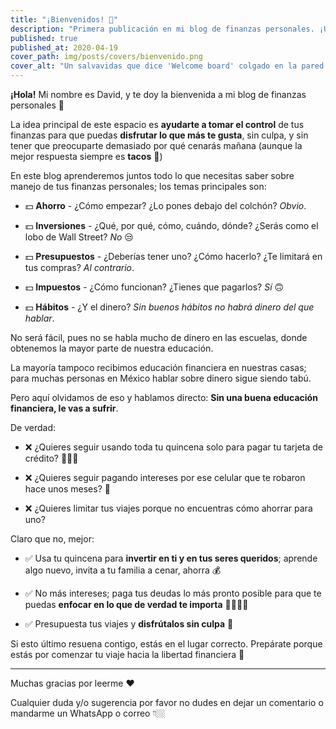 ```yaml
---
title: "¡Bienvenidos! 👋"
description: "Primera publicación en mi blog de finanzas personales. ¡Únete a mí y emprendamos juntos el camino hacia la libertad financiera! 💰"
published: true
published_at: 2020-04-19
cover_path: img/posts/covers/bienvenido.png
cover_alt: "Un salvavidas que dice 'Welcome board' colgado en la pared."
---
```


**¡Hola!** Mi nombre es David, y te doy la bienvenida a mi blog de finanzas personales 🤑

La idea principal de este espacio es **ayudarte a tomar el control** de tus finanzas para que puedas **disfrutar lo que más te gusta**, sin culpa, y sin tener que preocuparte demasiado por qué cenarás mañana (aunque la mejor respuesta siempre es **tacos** 🌮)

En este blog aprenderemos juntos todo lo que necesitas saber sobre manejo de tus finanzas personales; los temas principales son:

- 💵 **Ahorro** - ¿Cómo empezar? ¿Lo pones debajo del colchón? *Obvio*.

- 💵 **Inversiones** - ¿Qué, por qué, cómo, cuándo, dónde? ¿Serás como el lobo de Wall Street? *No* 😒

- 💵 **Presupuestos** - ¿Deberías tener uno? ¿Cómo hacerlo? ¿Te limitará en tus compras? *Al contrario*.

- 💵 **Impuestos** -  ¿Cómo funcionan? ¿Tienes que pagarlos? *Sí* 🙃

- 💵 **Hábitos** - ¿Y el dinero? *Sin buenos hábitos no habrá dinero del que hablar*.

No será fácil, pues no se habla mucho de dinero en las escuelas, donde obtenemos la mayor parte de nuestra educación.

La mayoría tampoco recibimos educación financiera en nuestras casas; para muchas personas en México hablar sobre dinero sigue siendo tabú.

Pero aquí olvidamos de eso y hablamos directo: **Sin una buena educación financiera, le vas a sufrir**.

De verdad:

- ❌ ¿Quieres seguir usando toda tu quincena solo para pagar tu tarjeta de crédito? 🙅🏻‍♂️

- ❌ ¿Quieres seguir pagando intereses por ese celular que te robaron hace unos meses? 😤

- ❌ ¿Quieres limitar tus viajes porque no encuentras cómo ahorrar para uno?

Claro que no, mejor:

- ✅ Usa tu quincena para **invertir en ti y en tus seres queridos**; aprende algo nuevo, invita a tu familia a cenar, ahorra 💰

- ✅ No más intereses; paga tus deudas lo más pronto posible para que te puedas **enfocar en lo que de verdad te importa** 👨‍👩‍👧‍👦

- ✅ Presupuesta tus viajes y **disfrútalos sin culpa** 🛫

Si esto último resuena contigo, estás en el lugar correcto. Prepárate porque estás por comenzar tu viaje hacia la libertad financiera 🤩

***

Muchas gracias por leerme ❤️

Cualquier duda y/o sugerencia por favor no dudes en dejar un comentario o mandarme un WhatsApp o correo 👇🏼
